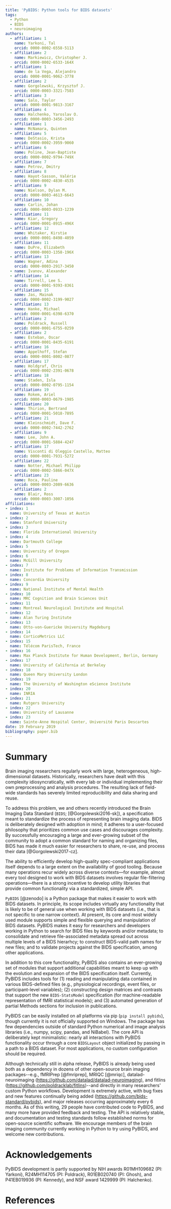 ```yaml
---
title: 'PyBIDS: Python tools for BIDS datasets'
tags:
  - Python
  - BIDS
  - neuroimaging
authors:
  - affiliation: 1
    name: Yarkoni, Tal
    orcid: 0000-0002-6558-5113
  - affiliation: 2
    name: Markiewicz, Christopher J.
    orcid: 0000-0002-6533-164X
  - affiliation: 1
    name: de la Vega, Alejandro
    orcid: 0000-0001-9062-3778
  - affiliation: 2
    name: Gorgolewski, Krzysztof J.
    orcid: 0000-0003-3321-7583
  - affiliation: 3
    name: Salo, Taylor
    orcid: 0000-0001-9813-3167
  - affiliation: 4
    name: Halchenko, Yaroslav O.
    orcid: 0000-0003-3456-2493
  - affiliation: 1
    name: McNamara, Quinten
  - affiliation: 5
    name: DeStasio, Krista
    orcid: 0000-0002-3959-9060
  - affiliation: 6
    name: Poline, Jean-Baptiste
    orcid: 0000-0002-9794-749X
  - affiliation: 7
    name: Petrov, Dmitry
  - affiliation: 8
    name: Hayot-Sasson, Valérie
    orcid: 0000-0002-4830-4535
  - affiliation: 9
    name: Nielson, Dylan M.
    orcid: 0000-0003-4613-6643
  - affiliation: 10
    name: Carlin, Johan
    orcid: 0000-0003-0933-1239
  - affiliation: 11
    name: Kiar, Gregory
    orcid: 0000-0001-8915-496X
  - affiliation: 12
    name: Whitaker, Kirstie
    orcid: 0000-0001-8498-4059
  - affiliation: 11
    name: DuPre, Elizabeth
    orcid: 0000-0003-1358-196X
  - affiliation: 13
    name: Wagner, Adina
    orcid: 0000-0003-2917-3450
  - name: Ivanov, Alexander
  - affiliation: 14
    name: Tirrell, Lee S.
    orcid: 0000-0001-9393-8361
  - affiliation: 15
    name: Jas, Mainak
    orcid: 0000-0002-3199-9027
  - affiliation: 13
    name: Hanke, Michael
    orcid: 0000-0001-6398-6370
  - affiliation: 2
    name: Poldrack, Russell
    orcid: 0000-0001-6755-0259
  - affiliation: 2
    name: Esteban, Oscar
    orcid: 0000-0001-8435-6191
  - affiliation: 16
    name: Appelhoff, Stefan
    orcid: 0000-0001-8002-0877
  - affiliation: 17
    name: Holdgraf, Chris
    orcid: 0000-0002-2391-0678
  - affiliation: 18
    name: Staden, Isla
    orcid: 0000-0002-0795-1154
  - affiliation: 19
    name: Rokem, Ariel
    orcid: 0000-0003-0679-1985
  - affiliation: 20
    name: Thirion, Bertrand
    orcid: 0000-0001-5018-7895
  - affiliation: 21
    name: Kleinschmidt, Dave F.
    orcid: 0000-0002-7442-2762
  - affiliation: 9
    name: Lee, John A.
    orcid: 0000-0001-5884-4247
  - affiliation: 17
    name: Visconti di Oleggio Castello, Matteo
    orcid: 0000-0001-7931-5272
  - affiliation: 22
    name: Notter, Michael Philipp
    orcid: 0000-0002-5866-047X
  - affiliation: 23
    name: Roca, Pauline
    orcid: 0000-0003-2089-6636
  - affiliation: 2
    name: Blair, Ross
    orcid: 0000-0003-3007-1056
affiliations:
- index: 1
  name: University of Texas at Austin
- index: 2
  name: Stanford University
- index: 3
  name: Florida International University
- index: 4
  name: Dartmouth College
- index: 5
  name: University of Oregon
- index: 6
  name: McGill University
- index: 7
  name: Institute for Problems of Information Transmission
- index: 8
  name: Concordia University
- index: 9
  name: National Institute of Mental Health
- index: 10
  name: MRC Cognition and Brain Sciences Unit
- index: 11
  name: Montreal Neurological Institute and Hospital
- index: 12
  name: Alan Turing Institute
- index: 13
  name: Otto-von-Guericke University Magdeburg
- index: 14
  name: CorticoMetrics LLC
- index: 15
  name: Télécom ParisTech, France
- index: 16
  name: Max Planck Institute for Human Development, Berlin, Germany
- index: 17
  name: University of California at Berkeley
- index: 18
  name: Queen Mary University London
- index: 19
  name: The University of Washington eScience Institute
- index: 20
  name: INRIA
- index: 21
  name: Rutgers University
- index: 22
  name: University of Lausanne
- index: 23
  name: Sainte-Anne Hospital Center, Université Paris Descartes
date: 19 February 2019
bibliography: paper.bib
---
```


# Summary

Brain imaging researchers regularly work with large, heterogeneous,
high-dimensional datasets. Historically, researchers have dealt with this
complexity idiosyncratically, with every lab or individual implementing their
own preprocessing and analysis procedures. The resulting lack of field-wide
standards has severely limited reproducibility and data sharing and reuse.

To address this problem, we and others recently introduced the Brain Imaging
Data Standard (``BIDS``; [@Gorgolewski2016-sk]), a specification meant to
standardize the process of representing brain imaging data. BIDS is
deliberately designed with adoption in mind; it adheres to a user-focused
philosophy that prioritizes common use cases and discourages complexity. By
successfully encouraging a large and ever-growing subset of the community to
adopt a common standard for naming and organizing files, BIDS has made it much
easier for researchers to share, re-use, and process their data
[@Gorgolewski2017-cz].

The ability to efficiently develop high-quality spec-compliant applications
itself depends to a large extent on the availability of good tooling.
Because many operations recur widely across diverse contexts—for example,
almost every tool designed to work with BIDS datasets involves regular
file-filtering operations—there is a strong incentive to develop utility
libraries that provide common functionality via a standardized, simple API.

``PyBIDS`` [@zenodo] is a Python package that makes it easier to work with BIDS
datasets. In principle, its scope includes virtually any functionality that is
likely to be of general use when working with BIDS datasets (i.e., that is not
specific to one narrow context). At present, its core and most widely used
module supports simple and flexible querying and manipulation of BIDS datasets.
PyBIDS makes it easy for researchers and developers working in Python to search
for BIDS files by keywords and/or metadata; to consolidate and retrieve
file-associated metadata spread out across multiple levels of a BIDS hierarhcy;
to construct BIDS-valid path names for new files; and to validate projects
against the BIDS specification, among other applications.

In addition to this core functionality, PyBIDS also contains an ever-growing
set of modules that support additional capabilities meant to keep up with the
evolution and expansion of the BIDS specification itself. Currently, PyBIDS
includes tools for (1) reading and manipulating data contained in various
BIDS-defined files (e.g., physiological recordings, event files, or
participant-level variables); (2) constructing design matrices and contrasts
that support the new ``BIDS-StatsModel`` specification (for machine-readable
representation of fMRI statistical models); and (3) automated generation of
partial Methods sections for inclusion in publications.

PyBIDS can be easily installed on all platforms via pip (``pip install
pybids``), though currently it is not officially supported on Windows. The
package has few dependencies outside of standard Python numerical and image
analysis libraries (i.e., numpy, scipy, pandas, and NiBabel). The core API
is deliberately kept minimalistic: nearly all interactions with PyBIDS
functionality occur through a core ``BIDSLayout`` object initialized by passing
in a path to a BIDS dataset. For most applications, no custom configuration
should be required.

Although technically still in alpha release, PyBIDS is already being used both
as a dependency in dozens of other open-source brain imaging packages--e.g.,
fMRIPrep [@fmriprep], MRIQC [@mriqc], datalad-neuroimaging
(https://github.com/datalad/datalad-neuroimaging), and fitlins
(https://github.com/poldracklab/fitlins)--and directly in many researchers'
custom Python workflows. Development is extremely active, with bug fixes and
new features continually being added (https://github.com/bids-standard/pybids),
and major releases occurring approximately every 6 months. As of this writing,
29 people have contributed code to PyBIDS, and many more have provided feedback
and testing. The API is relatively stable, and documentation and testing
standards follow established norms for open-source scientific software. We
encourage members of the brain imaging community currently working in Python to
try using PyBIDS, and welcome new contributions.

# Acknowledgements

PyBIDS development is partly supported by NIH awards R01MH109682 (PI: Yarkoni),
R24MH114705 (PI: Poldrack), R01EB020740 (PI: Ghosh), and P41EB019936 (PI:
Kennedy), and NSF award 1429999 (PI: Halchenko).

# References
